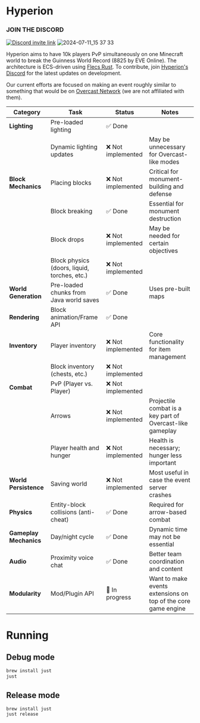 # Hyperion

### JOIN THE DISCORD

[![Discord invite link](https://dcbadge.vercel.app/api/server/PBfnDtj5Wb)](https://discord.gg/PBfnDtj5Wb)
![2024-07-11_15 37 33](https://github.com/user-attachments/assets/1d058da7-52fa-49e1-9d1e-4c368f3d623f)

Hyperion aims to have 10k players PvP simultaneously on one Minecraft world to break the Guinness World Record (8825 by EVE Online). The
architecture is ECS-driven using [Flecs Rust](https://github.com/Indra-db/Flecs-Rust). To contribute,
join [Hyperion's Discord](https://discord.gg/sTN8mdRQ) for the latest updates on development.

Our current efforts are focused on making an event roughly similar to something that would be
on [Overcast Network](https://oc.tc/) (we are not affiliated with them).

| **Category**           | **Task**                                     | **Status**        | **Notes**                                                     |
|------------------------|----------------------------------------------|-------------------|---------------------------------------------------------------|
| **Lighting**           | Pre-loaded lighting                          | ✅ Done            |                                                               |
|                        | Dynamic lighting updates                     | ❌ Not implemented | May be unnecessary for Overcast-like modes                    |
| **Block Mechanics**    | Placing blocks                               | ❌ Not implemented | Critical for monument-building and defense                    |
|                        | Block breaking                               | ✅ Done            | Essential for monument destruction                            |
|                        | Block drops                                  | ❌ Not implemented | May be needed for certain objectives                          |
|                        | Block physics (doors, liquid, torches, etc.) | ❌ Not implemented |                                                               |
| **World Generation**   | Pre-loaded chunks from Java world saves      | ✅ Done            | Uses pre-built maps                                           |
| **Rendering**          | Block animation/Frame API                    | ✅ Done            |                                                               |
| **Inventory**          | Player inventory                             | ❌ Not implemented | Core functionality for item management                        |
|                        | Block inventory (chests, etc.)               | ❌ Not implemented |                                                               |
| **Combat**             | PvP (Player vs. Player)                      | ❌ Not implemented |                                                               |
|                        | Arrows                                       | ❌ Not implemented | Projectile combat is a key part of Overcast-like gameplay     |
|                        | Player health and hunger                     | ❌ Not implemented | Health is necessary; hunger less important                    |
| **World Persistence**  | Saving world                                 | ❌ Not implemented | Most useful in case the event server crashes                  |
| **Physics**            | Entity-block collisions (anti-cheat)         | ✅ Done            | Required for arrow-based combat                               |
| **Gameplay Mechanics** | Day/night cycle                              | ✅ Done            | Dynamic time may not be essential                             |
| **Audio**              | Proximity voice chat                         | ✅ Done            | Better team coordination and content                          |
| **Modularity**         | Mod/Plugin API                               | 🌊 In progress    | Want to make events extensions on top of the core game engine |

# Running 

## Debug mode

```bash
brew install just
just
```

## Release mode
```
brew install just
just release
```

